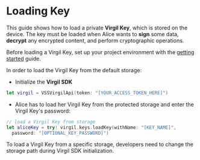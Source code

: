 # Loading Key

This guide shows how to load a private **Virgil Key**, which is stored on the device. The key must be loaded when Alice wants to **sign** some data, **decrypt** any encrypted content, and perform cryptographic operations.

Before loading a Virgil Key, set up your project environment with the [getting started](https://github.com/VirgilSecurity/virgil-swift-php/blob/docs-review/docs/guides/configuration/client.md) guide.

In order to load the Virgil Key from the default storage:

- Initialize the **Virgil SDK**

```swift
let virgil = VSSVirgilApi(token: "[YOUR_ACCESS_TOKEN_HERE]")
```

- Alice has to load her Virgil Key from the protected storage and enter the Virgil Key's password:

```swift
// load a Virgil Key from storage
let aliceKey = try! virgil.keys.loadKey(withName: "[KEY_NAME]",
  password: "[OPTIONAL_KEY_PASSWORD]")
```

To load a Virgil Key from a specific storage, developers need to change the storage path during Virgil SDK initialization.
